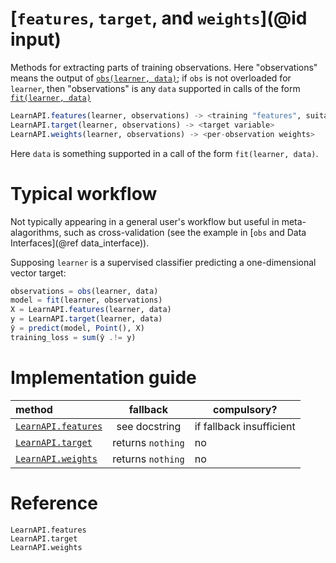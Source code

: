 # [`features`, `target`, and `weights`](@id input)

Methods for extracting parts of training observations. Here "observations" means the
output of [`obs(learner, data)`](@ref); if `obs` is not overloaded for `learner`, then
"observations" is any `data` supported in calls of the form [`fit(learner, data)`](@ref)

```julia
LearnAPI.features(learner, observations) -> <training "features", suitable input for `predict` or `transform`>
LearnAPI.target(learner, observations) -> <target variable>
LearnAPI.weights(learner, observations) -> <per-observation weights>
```

Here `data` is something supported in a call of the form `fit(learner, data)`. 

# Typical workflow

Not typically appearing in a general user's workflow but useful in meta-alagorithms, such
as cross-validation (see the example in [`obs` and Data Interfaces](@ref data_interface)).

Supposing `learner` is a supervised classifier predicting a one-dimensional vector
target:

```julia
observations = obs(learner, data)
model = fit(learner, observations)
X = LearnAPI.features(learner, data)
y = LearnAPI.target(learner, data)
ŷ = predict(model, Point(), X)
training_loss = sum(ŷ .!= y)
```

# Implementation guide

| method                      | fallback          | compulsory?              |
|:----------------------------|:-----------------:|--------------------------|
| [`LearnAPI.features`](@ref) | see docstring     | if fallback insufficient |
| [`LearnAPI.target`](@ref)   | returns `nothing` | no                       |
| [`LearnAPI.weights`](@ref)  | returns `nothing` | no                       |


# Reference

```@docs
LearnAPI.features
LearnAPI.target
LearnAPI.weights
```
